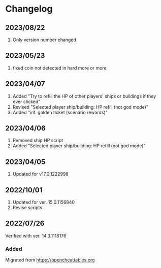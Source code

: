 # Changelog

## 2023/08/22
1. Only version number changed

## 2023/05/23
1. fixed coin not detected in hard more or more

## 2023/04/07
1. Added "Try to refill the HP of other players' ships or buildings if they ever clicked"
1. Revised "Selected player ship/building: HP refill (not god mode)"
1. Added "inf. golden ticket (scenario rewards)"

## 2023/04/06
1. Removed ship HP script
1. Added "Selected player ship/building: HP refill (not god mode)"

## 2023/04/05
1. Updated for v17.0.1222998

## 2022/10/01
1. Updated for ver. 15.0.1156840
1. Revise scripts

## 2022/07/26
Verified with ver. 14.3.1118176

### Added
Migrated from https://opencheattables.org
